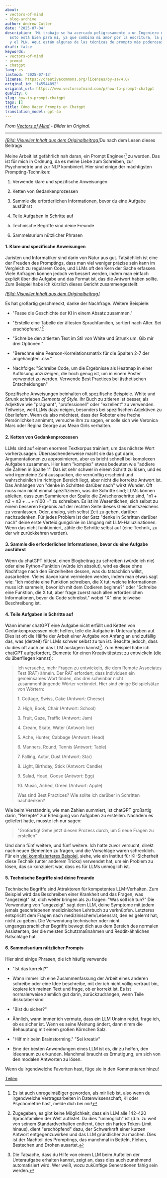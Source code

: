 ```yaml
---
about:
- vectors-of-mind
- blog-archive
author: Andrew Cutler
date: '2025-07-04'
description: 'Mi trabajo se ha acercado peligrosamente a un Ingeniero de Prompts.
  Esto está bien para mí, ya que combina mi amor por la escritura, la psicometría
  y el PLN. Aquí están algunas de las técnicas de prompts más poderosas:'
draft: false
keywords:
- vectors-of-mind
- prompt
- chatgpt
lang: es
lastmod: '2025-07-13'
license: https://creativecommons.org/licenses/by-sa/4.0/
original_id: '145544092'
original_url: https://www.vectorsofmind.com/p/how-to-prompt-chatgpt
quality: 6
slug: how-to-prompt-chatgpt
tags: []
title: Cómo Hacer Prompts en Chatgpt
translation_model: gpt-4o
---
```


*From [Vectors of Mind](https://www.vectorsofmind.com/p/how-to-prompt-chatgpt) - Bilder im Original.*

---

[*[Bild: Visueller Inhalt aus dem Originalbeitrag]*](https://substackcdn.com/image/fetch/$s_!EpIx!,f_auto,q_auto:good,fl_progressive:steep/https%3A%2F%2Fsubstack-post-media.s3.amazonaws.com%2Fpublic%2Fimages%2F719d87af-7c69-45fd-8c84-595b16af3dae_1024x1024.webp)Du nach dem Lesen dieses Beitrags

Meine Arbeit ist gefährlich nah daran, ein Prompt Engineer[^1] zu werden. Das ist für mich in Ordnung, da es meine Liebe zum Schreiben, zur Psychometrie und zur NLP kombiniert. Hier sind einige der mächtigsten Prompting-Techniken:

1. Verwende klare und spezifische Anweisungen

2. Ketten von Gedankenprozessen

3. Sammle die erforderlichen Informationen, bevor du eine Aufgabe ausführst

4. Teile Aufgaben in Schritte auf

5. Technische Begriffe sind deine Freunde

6. Sammelsurium nützlicher Phrasen




#### **1\. Klare und spezifische Anweisungen**


Juristen und Informatiker sind darin von Natur aus gut. Tatsächlich ist eine der Freuden des Promptings, dass man viel weniger präzise sein kann im Vergleich zu regulärem Code, und LLMs oft den Kern der Sache erfassen. Viele Anfragen können jedoch verbessert werden, indem man einfach explizit über die Aufgabe und das Format ist, das die Antwort haben sollte. Zum Beispiel habe ich kürzlich dieses Gericht zusammengestellt:

[*[Bild: Visueller Inhalt aus dem Originalbeitrag]*](https://substackcdn.com/image/fetch/$s_!dVwU!,f_auto,q_auto:good,fl_progressive:steep/https%3A%2F%2Fsubstack-post-media.s3.amazonaws.com%2Fpublic%2Fimages%2F216d83a0-b1be-4f15-877a-bfbb9842c0ed_1284x1253.jpeg)

Es hat großartig geschmeckt, danke der Nachfrage. Weitere Beispiele:

 * "Fasse die Geschichte der KI in einem Absatz zusammen."

 * "Erstelle eine Tabelle der ältesten Sprachfamilien, sortiert nach Alter. Sei erschöpfend."[^2]

 * "Schreibe den zitierten Text im Stil von White und Strunk um. Gib mir drei Optionen."

 * "Berechne eine Pearson-Korrelationsmatrix für die Spalten 2-7 der angehängten .csv."

 * Nachfolge: "Schreibe Code, um die Ergebnisse als Heatmap in einer Auflösung anzuzeigen, die hoch genug ist, um in einem Poster verwendet zu werden. Verwende Best Practices bei ästhetischen Entscheidungen"




Spezifische Anweisungen beinhalten oft spezifische Beispiele. White und Strunk schrieben _Elements of Style_. Ihr Buch zu zitieren ist besser, als Adjektive wie "prägnant", "professionell" oder "exzellent" zu verwenden. Teilweise, weil LLMs dazu neigen, besonders bei spezifischen Adjektiven zu überliefern. Wenn du also möchtest, dass der Roboter eine freche Persönlichkeit annimmt, versuche ihm zu sagen, er solle sich wie Veronica Mars oder Regina George aus Mean Girls verhalten.

#### **2\. Ketten von Gedankenprozessen**


LLMs sind auf einem enormen Textkorpus trainiert, um das nächste Wort vorherzusagen. Überraschenderweise macht sie das gut darin, Argumentationen zu approximieren, aber es bricht schnell bei komplexen Aufgaben zusammen. Hier kann "komplex" etwas bedeuten wie "addiere die Zahlen in Spalte 1". Das ist sehr schwer in einem Schritt zu lösen, und es wird irgendeine Zahl ausspucken, die vernünftig erscheint und wahrscheinlich im richtigen Bereich liegt, aber nicht die korrekte Antwort ist. Das Anhängen von "denke in Schritten darüber nach" wirkt Wunder. Oft muss man nicht einmal spezifizieren, was die Schritte sind; LLMs können ableiten, dass zum Summieren der Spalte die Zwischenschritte sind, "n1 + n2 + n3 + … + n100 =" zu schreiben. Es ist im Wesentlichen, sich selbst zu einem besseren Ergebnis auf der rechten Seite dieses Gleichheitszeichens zu veranlassen. Oder, analog, sich selbst Zeit zu geben, darüber nachzudenken. Für jedes Problem ist der Satz "denke in Schritten darüber nach" deine erste Verteidigungslinie im Umgang mit LLM-Halluzinationen. Wenn das nicht funktioniert, zähle die Schritte selbst auf (eine Technik, zu der wir zurückkehren werden).

#### **3\. Sammle die erforderlichen Informationen, bevor du eine Aufgabe ausführst**


Wenn du chatGPT bittest, einen Blogbeitrag zu schreiben (würde ich nie) oder eine Python-Funktion (würde ich absolut), wird es diese ohne Nachfrage nach den Einzelheiten dessen, was du tatsächlich willst, ausarbeiten. Vieles davon kann vermieden werden, indem man etwas sagt wie: "Ich möchte eine Funktion schreiben, die X tut; welche Informationen muss ich sammeln, bevor ich mit dem Codieren beginne?" oder "Schreibe eine Funktion, die X tut, aber frage zuerst nach allen erforderlichen Informationen, bevor du Code schreibst." wobei "X" eine teilweise Beschreibung ist. 

#### 4\. Teile Aufgaben in Schritte auf


Wann immer chatGPT eine Aufgabe nicht erfüllt und Ketten von Gedankenprozessen nicht helfen, teile die Aufgabe in Unteraufgaben auf. Dies ist oft die Hälfte der Arbeit einer Aufgabe von Anfang an und zufällig das, was (derzeit) für LLMs schwer selbst zu tun ist. Beachte jedoch, dass du dies oft auch an das LLM auslagern kannst[^3]. Zum Beispiel habe ich chatGPT aufgefordert, Elemente für einen Kreativitätstest zu entwickeln (die du überfliegen kannst):

> Ich versuche, mehr Fragen zu entwickeln, die dem Remote Associates Test (RAT) ähneln. Der RAT erfordert, dass Individuen ein gemeinsames Wort finden, das drei scheinbar nicht zusammenhängende Wörter verbindet. Hier sind einige Beispielsätze von Wörtern:
> 
> 1\. Cottage, Swiss, Cake (Antwort: Cheese)
> 
> 2\. High, Book, Chair (Antwort: School)
> 
> 3\. Fruit, Gaze, Traffic (Antwort: Jam)
> 
> 4\. Cream, Skate, Water (Antwort: Ice)
> 
> 5\. Ache, Hunter, Cabbage (Antwort: Head)
> 
> 6\. Manners, Round, Tennis (Antwort: Table)
> 
> 7\. Falling, Actor, Dust (Antwort: Star)
> 
> 8\. Light, Birthday, Stick (Antwort: Candle)
> 
> 9\. Salad, Head, Goose (Antwort: Egg)
> 
> 10\. Music, Ached, Green (Antwort: Apple) 
> 
> Was sind Best Practices? Wie sollte ich darüber in Schritten nachdenken?

Wie beim Verständnis, wie man Zahlen summiert, ist chatGPT großartig darin, "Rezepte" zur Erledigung von Aufgaben zu erstellen. Nachdem es geliefert hatte, musste ich nur sagen:

> "Großartig! Gehe jetzt diesen Prozess durch, um 5 neue Fragen zu erstellen"

Und dann fünf weitere, und fünf weitere. Ich hatte zuvor versucht, direkt nach neuen Elementen zu fragen, und die Vorschläge waren schrecklich. Für ein [viel komplizierteres Beispiel](https://redwoodresearch.substack.com/p/getting-50-sota-on-arc-agi-with-gpt), siehe, wie ein Institut für KI-Sicherheit diese Technik (unter anderem Tricks) verwendet hat, um ein Problem zu lösen, das so konzipiert war, dass es für LLMs unmöglich ist. 

#### 5\. Technische Begriffe sind deine Freunde


Technische Begriffe sind Attraktoren für kompetentes LLM-Verhalten. Zum Beispiel wird das Beschreiben einer Krankheit und das Fragen, was "angezeigt" ist, dich weiter bringen als zu fragen: "Was soll ich tun?" Die Verwendung von "angezeigt" sagt dem LLM, deine Symptome mit jedem jemals geschriebenen medizinischen Lehrbuch zu verknüpfen. Letzteres entspricht dem Fragen nach medizinischem/Lebensrat, den es gelernt hat, nicht zu geben. Die Verwendung technischer oder nicht umgangssprachlicher Begriffe bewegt dich aus dem Bereich des normalen Assistenten, der die meisten Schutzmaßnahmen und Reddit-ähnlichen Ratschläge hat.

#### 6\. Sammelsurium nützlicher Prompts


Hier sind einige Phrasen, die ich häufig verwende

 * "Ist das korrekt?"

 * Wann immer ich eine Zusammenfassung der Arbeit eines anderen schreibe oder eine Idee beschreibe, mit der ich nicht völlig vertraut bin, kopiere ich meinen Text und frage, ob er korrekt ist. Es ist normalerweise ziemlich gut darin, zurückzudrängen, wenn Teile diskutabel sind

 * "Bist du sicher?"

 * Ähnlich, wann immer ich vermute, dass ein LLM Unsinn redet, frage ich, ob es sicher ist. Wenn es seine Meinung ändert, dann nimm die Behauptung mit einem großen Körnchen Salz.

 * "Hilf mir beim Brainstorming." "Sei kreativ"

 * Eine der besten Anwendungen eines LLM ist es, dir zu helfen, den Ideenraum zu erkunden. Manchmal braucht es Ermutigung, um sich von den modalen Antworten zu lösen.




Wenn du irgendwelche Favoriten hast, füge sie in den Kommentaren hinzu!

[Teilen](https://www.vectorsofmind.com/p/how-to-prompt-chatgpt?action=share)

[^1]: Es ist auch unregelmäßiger geworden, als mir lieb ist, also wenn du irgendwelche Vertragsarbeiten in Datenwissenschaft, KI oder Psychometrie hast, melde dich bei mir!

[^2]: Zugegeben, es gibt keine Möglichkeit, dass ein LLM alle 142-420 Sprachfamilien der Welt auflistet. Da dies "unmöglich" ist (d.h. zu weit von seinem Standardverhalten entfernt, über ein hartes Token-Limit hinaus), dient "erschöpfend" dazu, der Schwerkraft einer kurzen Antwort entgegenzuwirken und das LLM gründlicher zu machen. Dies ist der Nachteil des Promptings, das manchmal in Betteln, Flehen, Bestechen und Drohen ausartet.

[^3]: Die Tatsache, dass du Hilfe von einem LLM beim Aufteilen der Unteraufgabe erhalten kannst, zeigt an, dass dies auch zunehmend automatisiert wird. Wer weiß, wozu zukünftige Generationen fähig sein werden.